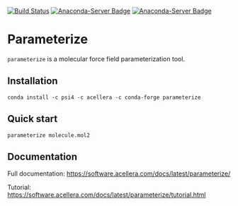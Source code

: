 [![Build Status](https://travis-ci.org/Acellera/parameterize.svg?branch=master)](https://travis-ci.org/Acellera/parameterize)
[![Anaconda-Server Badge](https://anaconda.org/acellera/parameterize/badges/version.svg)](https://anaconda.org/acellera/parameterize)
[![Anaconda-Server Badge](https://anaconda.org/acellera/parameterize/badges/downloads.svg)](https://anaconda.org/acellera/parameterize)

# Parameterize

``parameterize`` is a molecular force field parameterization tool.

## Installation

```
conda install -c psi4 -c acellera -c conda-forge parameterize
```

## Quick start

```
parameterize molecule.mol2
```

## Documentation

Full documentation: https://software.acellera.com/docs/latest/parameterize/

Tutorial: https://software.acellera.com/docs/latest/parameterize/tutorial.html